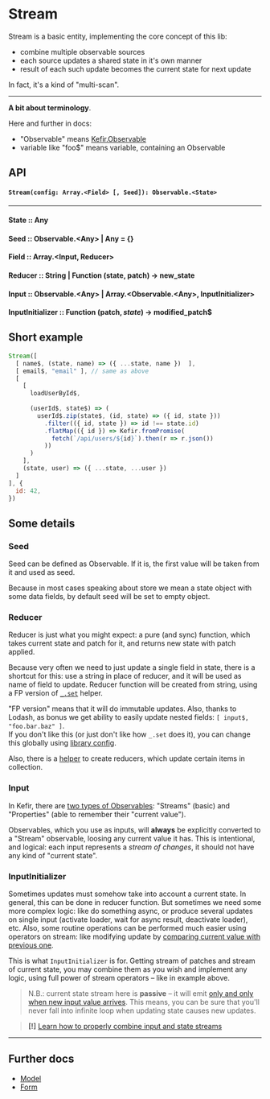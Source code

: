 # Stream

Stream is a basic entity, implementing the core concept of this lib: 
* combine multiple observable sources
* each source updates a shared state in it's own manner
* result of each such update becomes the current state for next update

In fact, it's a kind of "multi-scan".

---

**A bit about terminology**.

Here and further in docs:
* "Observable" means [Kefir.Observable](https://rpominov.github.io/kefir/#about-observables)
* variable like "foo$" means variable, containing an Observable

## API

#### `Stream(config: Array.<Field> [, Seed]): Observable.<State>`

---

#### State :: Any

#### Seed :: Observable.\<Any\> | Any = {}

#### Field :: Array.<Input, Reducer>

#### Reducer :: String | Function (state, patch) -> new_state

#### Input :: Observable.\<Any\> | Array.<Observable.\<Any\>, InputInitializer>

#### InputInitializer :: Function (patch$, state$) -> modified_patch$

## Short example
```js
Stream([
  [ name$, (state, name) => ({ ...state, name })  ],
  [ email$, "email" ], // same as above
  [
    [
      loadUserById$,
      
      (userId$, state$) => (
        userId$.zip(state$, (id, state) => ({ id, state }))
          .filter(({ id, state }) => id !== state.id)
          .flatMap(({ id }) => Kefir.fromPromise(
            fetch(`/api/users/${id}`).then(r => r.json())
          ))
      )
    ],
    (state, user) => ({ ...state, ...user })
  ]
], {
  id: 42,
})
```

## Some details

### Seed

Seed can be defined as Observable. If it is, the first value will be taken from it and used as seed.

Because in most cases speaking about store we mean a state object with some data fields, by default seed will be set to empty object.
 
### Reducer

Reducer is just what you might expect: a pure (and sync) function, which takes current state and patch for it, and returns new state with patch applied.

Because very often we need to just update a single field in state, there is a shortcut for this: use a string in place of reducer, and it will be used as name of field to update. Reducer function will be created from string, using a FP version of [`_.set`](https://lodash.com/docs/4.17.4#set) helper. 

"FP version" means that it will do immutable updates. 
Also, thanks to Lodash, as bonus we get ability to easily update nested fields: `[ input$, "foo.bar.baz" ]`.  
If you don't like this (or just don't like how `_.set` does it), you can change this globally using [library config](/docs/configuration.md). 

Also, there is a [helper](/docs/listReducer.md) to create reducers, which update certain items in collection.

### Input

In Kefir, there are [two types of Observables](https://rpominov.github.io/kefir/#current-in-streams): "Streams" (basic) and "Properties" (able to remember their "current value").

Observables, which you use as inputs, will **always** be explicitly converted to a "Stream" observable, loosing any current value it has. This is intentional, and logical: each input represents a *stream of changes*, it should not have any kind of "current state".  
  
### InputInitializer
  
Sometimes updates must somehow take into account a current state. In general, this can be done in reducer function. But sometimes we need some more complex logic: like do something async, or produce several updates on single input (activate loader, wait for async result, deactivate loader), etc. Also, some routine operations can be performed much easier using operators on stream: like modifying update by [comparing current value with previous one](https://rpominov.github.io/kefir/#diff).

This is what `InputInitializer` is for. Getting stream of patches and stream of current state, you may combine them as you wish and implement any logic, using full power of stream operators – like in example above.
 
> N.B.: current state stream here is **passive** – it will emit [only and only when new input value arrives](https://rpominov.github.io/kefir/#obs-sampled-by). 
This means, you can be sure that you'll never fall into infinite loop when updating state causes new updates.

> **[!]** [Learn how to properly combine input and state streams](/docs/caveats.md#Combining-streams-in-InputInitializer) 

---

## Further docs
* [Model](/docs/Model.md) 
* [Form](/docs/Form.md)
